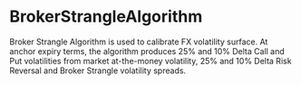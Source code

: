 # BrokerStrangleAlgorithm
Broker Strangle Algorithm is used to calibrate FX volatility surface. At anchor expiry terms, the algorithm produces 25% and 10% Delta Call and Put volatilities from market at-the-money volatility, 25% and 10% Delta Risk Reversal and Broker Strangle volatility spreads.
